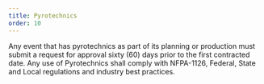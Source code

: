 ```yaml
---
title: Pyrotechnics
order: 10
---
```


Any event that has pyrotechnics as part of its planning or production must submit a request for approval sixty (60) days prior to the first contracted date. Any use of Pyrotechnics shall comply with NFPA-1126, Federal, State and Local regulations and industry best practices.
